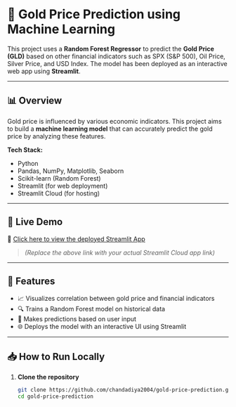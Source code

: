 # 🌟 Gold Price Prediction using Machine Learning

This project uses a **Random Forest Regressor** to predict the **Gold Price (GLD)** based on other financial indicators such as SPX (S&P 500), Oil Price, Silver Price, and USD Index. The model has been deployed as an interactive web app using **Streamlit**.

---

## 📊 Overview

Gold price is influenced by various economic indicators. This project aims to build a **machine learning model** that can accurately predict the gold price by analyzing these features.

**Tech Stack:**
- Python
- Pandas, NumPy, Matplotlib, Seaborn
- Scikit-learn (Random Forest)
- Streamlit (for web deployment)
- Streamlit Cloud (for hosting)


---

## 🚀 Live Demo

🔗 [Click here to view the deployed Streamlit App](https://gold-price-prediction-diya.streamlit.app/)  
> _(Replace the above link with your actual Streamlit Cloud app link)_

---

## 📌 Features

- 📈 Visualizes correlation between gold price and financial indicators
- 🔍 Trains a Random Forest model on historical data
- 🧠 Makes predictions based on user input
- 🌐 Deploys the model with an interactive UI using Streamlit

---

## 📥 How to Run Locally

1. **Clone the repository**
   ```bash
   git clone https://github.com/chandadiya2004/gold-price-prediction.git
   cd gold-price-prediction
